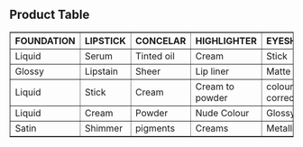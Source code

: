 <!DOCTYPE html>
<html lang="en">
<head>
    <meta charset="UTF-8">
    <meta name="viewport" content="width=device-width, initial-scale=1.0">
    <title>Product Table</title>
    <style>
        th {
            font-weight: bold;
        }
    </style>
</head>
<body>

<h2>Product Table</h2>

<table border="1">
    <thead>
        <tr>
            <th>FOUNDATION</th>
            <th>LIPSTICK</th>
            <th>CONCELAR</th>
            <th>HIGHLIGHTER</th>
            <th>EYESHADOW</th>
        </tr>
    </thead>
    <tbody>
        <tr>
            <td>Liquid</td>
            <td>Serum</td>
            <td>Tinted oil</td>
            <td>Cream</td>
            <td>Stick</td>
        </tr>
        <tr>
            <td>Glossy</td>
            <td>Lipstain</td>
            <td>Sheer</td>
            <td>Lip liner</td>
            <td>Matte</td>
        </tr>
        <tr>
            <td>Liquid</td>
            <td>Stick</td>
            <td>Cream</td>
            <td>Cream to powder</td>
            <td>colour correcting</td>
        </tr>
        <tr>
            <td>Liquid</td>
            <td>Cream</td>
            <td>Powder</td>
            <td>Nude Colour</td>
            <td>Glossy</td>
        </tr>
        <tr>
            <td>Satin</td>
            <td>Shimmer</td>
            <td>pigments</td>
            <td>Creams</td>
            <td>Metallic</td>
        </tr>
    </tbody>
</table>

</body>
</html>
